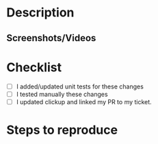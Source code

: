 # Description

<!-- Add a description to the problem and the solution -->

## Screenshots/Videos

# Checklist

- [ ] I added/updated unit tests for these changes
- [ ] I tested manually these changes
- [ ] I updated clickup and linked my PR to my ticket.

# Steps to reproduce

<!-- Add the steps needed to reproduce the PR -->

